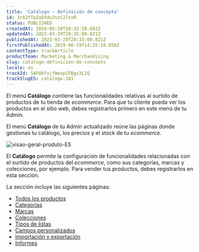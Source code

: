 ```yaml
---
title: 'Catálogo - Definición de concepto'
id: 3rA2tTpIoEXdv2nzC27zxR
status: PUBLISHED
createdAt: 2019-05-20T20:32:58.602Z
updatedAt: 2023-03-29T20:35:00.821Z
publishedAt: 2023-03-29T20:35:00.821Z
firstPublishedAt: 2019-06-19T14:25:10.056Z
contentType: trackArticle
productTeam: Marketing & Merchandising
slug: catalogo-definicion-de-concepto
locale: es
trackId: 5AF0XfnjfWeopIFBgs3LIQ
trackSlugES: catalogo-101
---
```


El menú **Catálogo** contiene las funcionalidades relativas al surtido de productos de tu tienda de *ecommerce*. Para que tu cliente pueda ver los productos en el sitio web, debes registrarlos primero en este menú de tu Admin.

El menú **Catálogo** de tu Admin actualizado reúne las páginas donde gestionas tu catálogo, los precios y el stock de tu *ecommerce*.

![visao-geral-produto-ES](https://images.ctfassets.net/alneenqid6w5/6hg7IQ4sv6sphRtywSsDMQ/ad397a99b3db19ea9187ef5667577a26/image.png)

El **Catálogo** permite la configuración de funcionalidades relacionadas con el surtido de productos del *ecommerce*, como sus categorías, marcas y colecciones, por ejemplo. Para vender tus productos, debes registrarlos en esta sección.

La sección incluye las siguientes páginas:

- [Todos los productos](https://help.vtex.com/es/v4/docs/todos-los-productos--7J3Qy0ki0YBvmrThgVuqdC)    
- [Categorías](https://help.vtex.com/es/v4/docs/categorias--3aU3oviD4FXNc1wI25sItN)  
- [Marcas](https://help.vtex.com/es/v4/docs/marcas--2shCykAA7ct4hA6zGEjZCX)    
- [Colecciones](https://help.vtex.com/es/tutorial/registrar-colecciones-beta--yJBHqNMViOAnnnq4fyOye)  
- [Tipos de listas](https://help.vtex.com/es/tutorial/criando-tipo-de-lista--tutorials_254)  
- [Campos personalizados](https://help.vtex.com/es/tutorial/registrar-un-anexo--7zHMUpuoQE4cAskqEUWScU)  
- [Importación y exportación](https://help.vtex.com/es/tracks/catalogo-101--5AF0XfnjfWeopIFBgs3LIQ/17PxekVPmVYI4c3OCQ0ddJ#plantilla)  
- [Informes](https://help.vtex.com/es/tutorial/utilizando-el-informe-de-indexacion--4ikVpMhwByyS8sysaeOIm4)  
